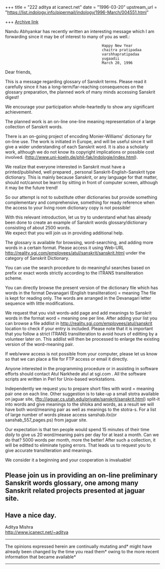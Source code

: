 +++
title = "222 aditya at icanect.net"
date = "1996-03-20"
upstream_url = "https://list.indology.info/pipermail/indology/1996-March/004551.html"

+++
[Archive link](https://list.indology.info/pipermail/indology/1996-March/004551.html)

Nandu Abhyankar <abhyankn at plk.af.mil> has recently written an
interesting message which I am forwarding since it may be of interest
to many of you as well.:

                                                Happy New Year
                                                chaitra pratipadaa
                                                varshhapratipadaa
                                                yugaadii
                                                March 20, 1996
Dear friends,

This is a message regarding glossary of Sanskrit terms.
Please read it carefully since it has a long-term/far-reaching
consequences on the glossary preparation, the planned
work of many minds accessing Sanskrit digest!

We encourage your participation whole-heartedly to show any
significant achievement.

The planned work is an on-line one-line meaning representation of
a large collection of Sanskrit words.

There is an on-going project of encoding
Monier-Williams' dictionary for on-line use. The work is initiated
in Europe, and will be useful since it will give a wider
understanding of each Sanskrit word.  It is also a scholarly work,
although we do not know its copyright implications or possible cost
involved.
(http://www.uni-koeln.de/phil-fak/indologie/index.html).

We realize that everyone interested in Sanskrit
must have a printed/published, well prepared , personal
Sanskrit-English-Sanskrit type dictionary.  This is mainly because
Sanskrit, or any language for that matter, should not/cannot be learnt
by
sitting in front of computer screen, although it may be the future
trend!

So our attempt is not to substitute other dictionaries but provide
something complementary and comprehensive, something for ready 
reference when the access to your living room dictionary 
copy is not possible!

With this relevant introduction, let us try to understand what has
already
been done to create an example of Sanskrit words glossary/dictionary 
consisting of about 2500 words.  
We expect that you will join us in providing additional help.

The glossary is available for browsing, word-searching,
and adding more words in a certain format.  Please access it using
Web-URL
http://reality.sgi.com/employees/atul/sanskrit/sanskrit.html
under the category of Sanskrit Dictionary.

You can use the search procedure to do meaningful searches based on 
prefix or exact words strictly according to the ITRANS transliteration
scheme.

You can directly browse the present version of the dictionary file
which
has words in the format
Devanagari (English transliteration) = meaning
The file is kept for reading only.  The words are arranged in the
Devanagari letter sequence with little modifications.

We request that you visit words-add page and add meanings to Sanskrit
words
in the format
word = meaning
one per line.  After adding your list you can browse a file addlist
in http://reality.sgi.com/employees/atul/sanskrit location to check
if your entry is included.  Please note that it is important that you
follow a strict ITRANS transliteration to avoid hours of editting 
by a volunteer later on.  This addlist will then be processed
to enlarge the existing version of the word-meaning pair.  

If web/www access is not possible from your computer, please let us
know
so that we can place a file for FTP access or email it directly.

Anyone interested in the programming procedure or in assisting in
software efforts should contact Atul Narkhede atul at sgi.com .
All the software scripts are written in Perl for Unix-based
workstations.

Independently we request you to prepare short files with
word = meaning
pair one on each line.  Other suggestion is to take-up a small stotra
available on jaguar site, 
(ftp://jaguar.cs.utah.edu/private/sanskrit/sanskrit.html)
split-it into words and give meanings to the shloka
and words, as a result we will have both word/meaning pair as well
as meanings to the stotra-s.
For a list of large number of words please access
sanshab.itx(or sanshab_557_pages.ps) from jaguar site.

Our expectation is that ten people would spend 15 minutes of
their time *daily* to give us 20 word/meaning pairs per day for at 
least a month.  Can we do that?  5000 words per month, more the
better!
After such a collection, it will be editted to eliminate typing
errors.
That leads us to request you to give accurate transliteration and
meanings.

We consider it a beginning and your cooperation is invaluable!

Please join us in providing an on-line preliminary Sanskrit words
glossary,
one among many Sanskrit related projects presented at jaguar site.
----------------------------------------------------------------------------


Have a nice day. 
---------------
Aditya Mishra  
http://www.icanect.net/~aditya   
***********************************************************
The opinions expressed herein are continually mutating and*
might have already been changed  by the time you read them* 
owing to the more recent information that became available*
***********************************************************




